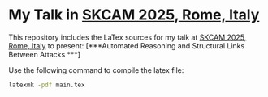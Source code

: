 # My Talk in [SKCAM 2025, Rome, Italy](https://skcamworkshop.github.io/skcam2025/)

This repository includes the LaTex sources for my talk at [SKCAM 2025, Rome, Italy](https://skcamworkshop.github.io/skcam2025/) to present: [***Automated Reasoning and Structural Links Between Attacks ***]


Use the following command to compile the latex file:

```sh
latexmk -pdf main.tex
```
